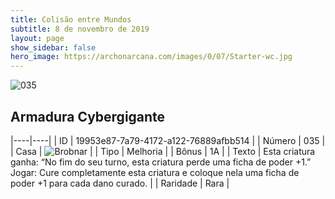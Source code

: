 ```yaml
---
title: Colisão entre Mundos
subtitle: 8 de novembro de 2019
layout: page
show_sidebar: false
hero_image: https://archonarcana.com/images/0/07/Starter-wc.jpg
---
```


![035](https://cdn.keyforgegame.com/media/card_front/pt/452_035_782P82776FC7_pt.png)

## Armadura Cybergigante

|----|----|
| ID | 19953e87-7a79-4172-a122-76889afbb514 |
| Número | 035 |
| Casa | ![Brobnar](https://archonarcana.com/images/thumb/e/e0/Brobnar.png/22px-Brobnar.png "Brobnar") |
| Tipo | Melhoria |
| Bônus | 1A |
| Texto | Esta criatura ganha: “No fim do seu turno, esta criatura perde uma ficha de poder +1.” Jogar: Cure completamente esta criatura e coloque nela uma ficha de poder +1 para cada dano curado. |
| Raridade | Rara |
